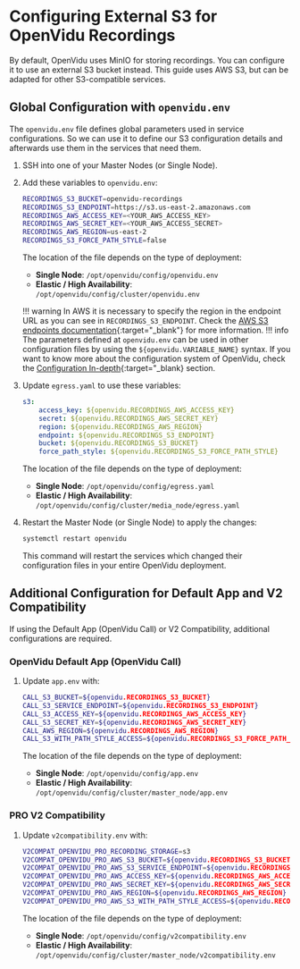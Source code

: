 # Configuring External S3 for OpenVidu Recordings

By default, OpenVidu uses MinIO for storing recordings. You can configure it to use an external S3 bucket instead. This guide uses AWS S3, but can be adapted for other S3-compatible services.

## Global Configuration with `openvidu.env`

The `openvidu.env` file defines global parameters used in service configurations. So we can use it to define our S3 configuration details and afterwards use them in the services that need them.

1. SSH into one of your Master Nodes (or Single Node).
2. Add these variables to `openvidu.env`:

    ```bash
    RECORDINGS_S3_BUCKET=openvidu-recordings
    RECORDINGS_S3_ENDPOINT=https://s3.us-east-2.amazonaws.com
    RECORDINGS_AWS_ACCESS_KEY=<YOUR_AWS_ACCESS_KEY>
    RECORDINGS_AWS_SECRET_KEY=<YOUR_AWS_ACCESS_SECRET>
    RECORDINGS_AWS_REGION=us-east-2
    RECORDINGS_S3_FORCE_PATH_STYLE=false
    ```

    The location of the file depends on the type of deployment:

    - **Single Node**: `/opt/openvidu/config/openvidu.env`
    - **Elastic / High Availability**: `/opt/openvidu/config/cluster/openvidu.env`

    !!! warning
        In AWS it is necessary to specify the region in the endpoint URL as you can see in `RECORDINGS_S3_ENDPOINT`. Check the [AWS S3 endpoints documentation](https://docs.aws.amazon.com/general/latest/gr/s3.html){:target="_blank"} for more information.
    !!! info
        The parameters defined at `openvidu.env` can be used in other configuration files by using the `${openvidu.VARIABLE_NAME}` syntax. If you want to know more about the configuration system of OpenVidu, check the [Configuration In-depth](../configuration/in-depth.md){:target="_blank} section.



3. Update `egress.yaml` to use these variables:

    ```yaml
    s3:
        access_key: ${openvidu.RECORDINGS_AWS_ACCESS_KEY}
        secret: ${openvidu.RECORDINGS_AWS_SECRET_KEY}
        region: ${openvidu.RECORDINGS_AWS_REGION}
        endpoint: ${openvidu.RECORDINGS_S3_ENDPOINT}
        bucket: ${openvidu.RECORDINGS_S3_BUCKET}
        force_path_style: ${openvidu.RECORDINGS_S3_FORCE_PATH_STYLE}
    ```
    The location of the file depends on the type of deployment:

    - **Single Node**: `/opt/openvidu/config/egress.yaml`
    - **Elastic / High Availability**: `/opt/openvidu/config/cluster/media_node/egress.yaml`

4. Restart the Master Node (or Single Node) to apply the changes:

    ```bash
    systemctl restart openvidu
    ```

    This command will restart the services which changed their configuration files in your entire OpenVidu deployment.

## Additional Configuration for Default App and V2 Compatibility

If using the Default App (OpenVidu Call) or V2 Compatibility, additional configurations are required.

### OpenVidu Default App (OpenVidu Call)

1. Update `app.env` with:

    ```bash
    CALL_S3_BUCKET=${openvidu.RECORDINGS_S3_BUCKET}
    CALL_S3_SERVICE_ENDPOINT=${openvidu.RECORDINGS_S3_ENDPOINT}
    CALL_S3_ACCESS_KEY=${openvidu.RECORDINGS_AWS_ACCESS_KEY}
    CALL_S3_SECRET_KEY=${openvidu.RECORDINGS_AWS_SECRET_KEY}
    CALL_AWS_REGION=${openvidu.RECORDINGS_AWS_REGION}
    CALL_S3_WITH_PATH_STYLE_ACCESS=${openvidu.RECORDINGS_S3_FORCE_PATH_STYLE}
    ```

    The location of the file depends on the type of deployment:

    - **Single Node**: `/opt/openvidu/config/app.env`
    - **Elastic / High Availability**: `/opt/openvidu/config/cluster/master_node/app.env`

### <span class="openvidu-tag openvidu-pro-tag">PRO</span> V2 Compatibility

1. Update `v2compatibility.env` with:

    ```bash
    V2COMPAT_OPENVIDU_PRO_RECORDING_STORAGE=s3
    V2COMPAT_OPENVIDU_PRO_AWS_S3_BUCKET=${openvidu.RECORDINGS_S3_BUCKET}
    V2COMPAT_OPENVIDU_PRO_AWS_S3_SERVICE_ENDPOINT=${openvidu.RECORDINGS_S3_ENDPOINT}
    V2COMPAT_OPENVIDU_PRO_AWS_ACCESS_KEY=${openvidu.RECORDINGS_AWS_ACCESS_KEY}
    V2COMPAT_OPENVIDU_PRO_AWS_SECRET_KEY=${openvidu.RECORDINGS_AWS_SECRET_KEY}
    V2COMPAT_OPENVIDU_PRO_AWS_REGION=${openvidu.RECORDINGS_AWS_REGION}
    V2COMPAT_OPENVIDU_PRO_AWS_S3_WITH_PATH_STYLE_ACCESS=${openvidu.RECORDINGS_S3_FORCE_PATH_STYLE}
    ```

    The location of the file depends on the type of deployment:

    - **Single Node**: `/opt/openvidu/config/v2compatibility.env`
    - **Elastic / High Availability**: `/opt/openvidu/config/cluster/master_node/v2compatibility.env`
